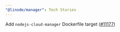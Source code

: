 ```yaml
---
"@linode/manager": Tech Stories
---
```


Add `nodejs-cloud-manager` Dockerfile target ([#11177](https://github.com/linode/manager/pull/11177))

